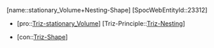 ﻿---
type: TrizContradiction
aliases:
- stationary_Volume+Nesting-Shape
license: CC BY-SA 4.0
copyright: https://github.com/SpocWeb
IsDeleted: false
IsReadOnly: false
Confidential: public
tags: 
- Triz/Contradiction
---
[name::stationary_Volume+Nesting-Shape]
[SpocWebEntityId::23312]
+ [pro::[Triz-stationary_Volume](tech/Triz/Parameter/Triz-stationary_Volume.md)]
[Triz-Principle::[Triz-Nesting](tech/Triz/Principle/Triz-Nesting.md)]
- [con::[Triz-Shape](tech/Triz/Parameter/Triz-Shape.md)]

